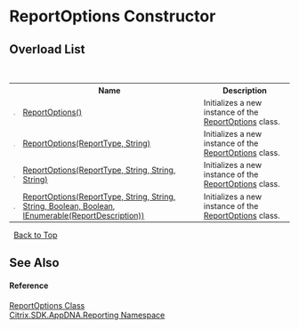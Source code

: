 # ReportOptions Constructor 
 


## Overload List
&nbsp;<table><tr><th></th><th>Name</th><th>Description</th></tr><tr><td>![Public method](media/pubmethod.gif "Public method")</td><td><a href="M_Citrix_SDK_AppDNA_Reporting_ReportOptions__ctor">ReportOptions()</a></td><td>
Initializes a new instance of the <a href="T_Citrix_SDK_AppDNA_Reporting_ReportOptions">ReportOptions</a> class.</td></tr><tr><td>![Public method](media/pubmethod.gif "Public method")</td><td><a href="M_Citrix_SDK_AppDNA_Reporting_ReportOptions__ctor_1">ReportOptions(ReportType, String)</a></td><td>
Initializes a new instance of the <a href="T_Citrix_SDK_AppDNA_Reporting_ReportOptions">ReportOptions</a> class.</td></tr><tr><td>![Public method](media/pubmethod.gif "Public method")</td><td><a href="M_Citrix_SDK_AppDNA_Reporting_ReportOptions__ctor_2">ReportOptions(ReportType, String, String, String)</a></td><td>
Initializes a new instance of the <a href="T_Citrix_SDK_AppDNA_Reporting_ReportOptions">ReportOptions</a> class.</td></tr><tr><td>![Public method](media/pubmethod.gif "Public method")</td><td><a href="M_Citrix_SDK_AppDNA_Reporting_ReportOptions__ctor_3">ReportOptions(ReportType, String, String, String, Boolean, Boolean, IEnumerable(ReportDescription))</a></td><td>
Initializes a new instance of the <a href="T_Citrix_SDK_AppDNA_Reporting_ReportOptions">ReportOptions</a> class.</td></tr></table>&nbsp;
<a href="#reportoptions-constructor">Back to Top</a>

## See Also


#### Reference
<a href="T_Citrix_SDK_AppDNA_Reporting_ReportOptions">ReportOptions Class</a><br /><a href="N_Citrix_SDK_AppDNA_Reporting">Citrix.SDK.AppDNA.Reporting Namespace</a><br />